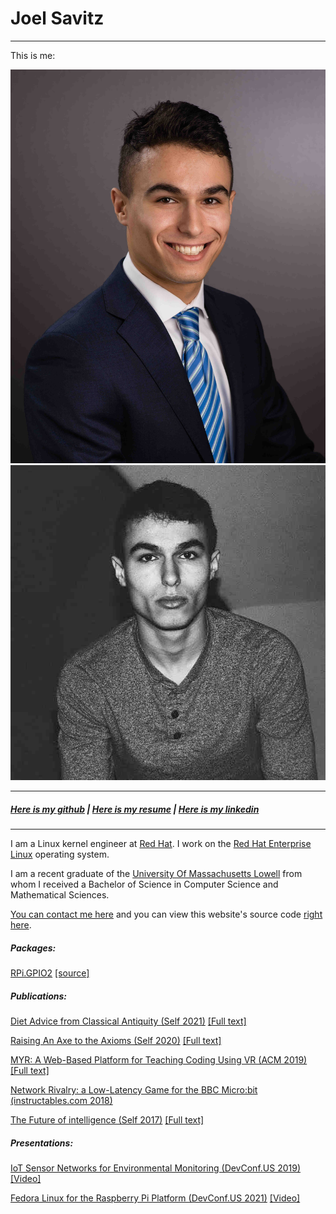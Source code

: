 # Joel Savitz
<hr>

This is me:

[![Joel in a suit](me25.jpg)](me.jpg)
[![Joel not in a suit](also_me25.jpg)](also_me.jpg)

<hr>

##### [Here is my github](https://github.com/theyoyojo) | [Here is my resume](resume/resume.pdf) | [Here is my linkedin](https://www.linkedin.com/in/joelsavitz/)

<hr>


I am a Linux kernel engineer at [Red Hat](https://redhat.com). I work on the [Red Hat Enterprise Linux](https://www.redhat.com/en/technologies/linux-platforms/enterprise-linux) operating system.

I am a recent graduate of the [University Of Massachusetts Lowell](https://uml.edu) from whom I received a
Bachelor of Science in Computer Science and Mathematical Sciences.

[You can contact me here](mailto:joelsavitz@gmail.com) and you can view this website's source code [right here](https://github.com/theyoyojo/joelsavitz.com).

##### Packages:
	
[RPi.GPIO2](https://pypi.org/project/RPi.GPIO2/) [\[source\]](https://github.com/underground-software/python3-libgpiod-rpi)

##### Publications:

[Diet Advice from Classical Antiquity (Self 2021)](diet.html) [\[Full text\]](diet.pdf)

[Raising An Axe to the Axioms (Self 2020)](axe.html) [\[Full text\]](axe2axioms.pdf)

[MYR: A Web-Based Platform for Teaching Coding Using VR (ACM 2019)](https://dl.acm.org/citation.cfm?id=3287482) [\[Full text\]](berns_et_al.pdf)

[Network Rivalry: a Low-Latency Game for the BBC Micro:bit (instructables.com 2018)](https://www.instructables.com/id/Network-Rivalry-a-Low-Latency-Game-for-the-BBC-Mic/)

[The Future of intelligence (Self 2017)](ai.html) [\[Full text\]](the_future_of_intelligence.pdf)

##### Presentations:

[IoT Sensor Networks for Environmental Monitoring (DevConf.US 2019)](https://devconfus2019.sched.com/event/RFCh/iot-sensor-networks-for-environmental-monitoring) [\[Video\]](https://youtu.be/LcBJ9cD9PlA)

[Fedora Linux for the Raspberry Pi Platform (DevConf.US 2021)](https://devconfus2021.sched.com/event/lkgk/fedora-linux-for-the-raspberry-pi-platform) [\[Video\]](https://www.youtube.com/watch?v=w7MYQdGxm74)

<script>
var links = document.links;
for (var i = 0, linksLength = links.length; i < linksLength; i++) {
    if (links[i].hostname != window.location.hostname) {
        links[i].target = '_blank';
    }
}
</script>

